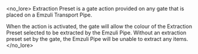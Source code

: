 <no_lore>
Extraction Preset is a gate action provided on any gate that is placed on a Emzuli Transport Pipe.

When the action is activated, the gate will allow the colour of the Extraction Preset selected to be extracted by the Emzuli Pipe.
Without an extraction preset set by the gate, the Emzuli Pipe will be unable to extract any items. 
</no_lore>